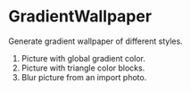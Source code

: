 # GradientWallpaper
Generate gradient wallpaper of different styles.
1. Picture with global gradient color.
2. Picture with triangle color blocks.
3. Blur picture from an import photo.
